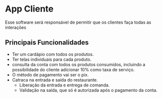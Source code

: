 # App Cliente

Esse software será responsável de permitir que os clientes faça todas as interações

## Principais Funcionalidades

* Ter um cardápio com todos os produtos.
* Ter telas individuais para cada produto.
* consulta da conta com todos os produtos consumidos, incluindo a possibilidade do cliente adicionar 10% como taxa de serviço.
* O método de pagamento vai ser o pix.
* Catraca na entrada e saída do restaurante.
  * Liberação da entrada e entrega de comanda.
  * Validação na saída, que só é autorizada após o pagamento da conta.

